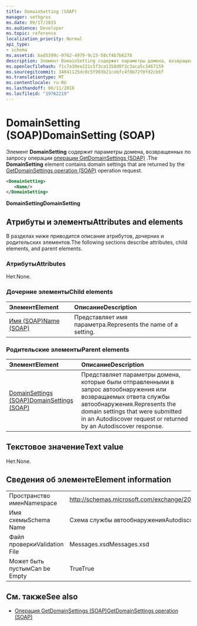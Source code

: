 ```yaml
---
title: DomainSetting (SOAP)
manager: sethgros
ms.date: 09/17/2015
ms.audience: Developer
ms.topic: reference
localization_priority: Normal
api_type:
- schema
ms.assetid: bad5399c-0762-4979-9c15-58cf4b7b6278
description: Элемент DomainSetting содержит параметры домена, возвращенных по запросу операции GetDomainSettings операции (SOAP).
ms.openlocfilehash: f1c7a30ee221c5f3ca1358d0f3c3aca5c3467159
ms.sourcegitcommit: 34041125dc8c5f993b21cebfc4f8b72f0fd2cb6f
ms.translationtype: MT
ms.contentlocale: ru-RU
ms.lasthandoff: 06/11/2018
ms.locfileid: "19762219"
---
```

# <a name="domainsetting-soap"></a><span data-ttu-id="01eab-103">DomainSetting (SOAP)</span><span class="sxs-lookup"><span data-stu-id="01eab-103">DomainSetting (SOAP)</span></span>

<span data-ttu-id="01eab-104">Элемент **DomainSetting** содержит параметры домена, возвращенных по запросу операции [операции GetDomainSettings (SOAP)](getdomainsettings-operation-soap.md) .</span><span class="sxs-lookup"><span data-stu-id="01eab-104">The **DomainSetting** element contains domain settings that are returned by the [GetDomainSettings operation (SOAP)](getdomainsettings-operation-soap.md) operation request.</span></span> 
  
```XML
<DomainSetting>
   <Name/>
</DomainSetting>
```

 <span data-ttu-id="01eab-105">**DomainSetting**</span><span class="sxs-lookup"><span data-stu-id="01eab-105">**DomainSetting**</span></span>
## <a name="attributes-and-elements"></a><span data-ttu-id="01eab-106">Атрибуты и элементы</span><span class="sxs-lookup"><span data-stu-id="01eab-106">Attributes and elements</span></span>

<span data-ttu-id="01eab-107">В разделах ниже приводится описание атрибутов, дочерних и родительских элементов.</span><span class="sxs-lookup"><span data-stu-id="01eab-107">The following sections describe attributes, child elements, and parent elements.</span></span>
  
### <a name="attributes"></a><span data-ttu-id="01eab-108">Атрибуты</span><span class="sxs-lookup"><span data-stu-id="01eab-108">Attributes</span></span>

<span data-ttu-id="01eab-109">Нет.</span><span class="sxs-lookup"><span data-stu-id="01eab-109">None.</span></span>
  
### <a name="child-elements"></a><span data-ttu-id="01eab-110">Дочерние элементы</span><span class="sxs-lookup"><span data-stu-id="01eab-110">Child elements</span></span>

|<span data-ttu-id="01eab-111">**Элемент**</span><span class="sxs-lookup"><span data-stu-id="01eab-111">**Element**</span></span>|<span data-ttu-id="01eab-112">**Описание**</span><span class="sxs-lookup"><span data-stu-id="01eab-112">**Description**</span></span>|
|:-----|:-----|
|[<span data-ttu-id="01eab-113">Имя (SOAP)</span><span class="sxs-lookup"><span data-stu-id="01eab-113">Name (SOAP)</span></span>](name-soap.md) <br/> |<span data-ttu-id="01eab-114">Представляет имя параметра.</span><span class="sxs-lookup"><span data-stu-id="01eab-114">Represents the name of a setting.</span></span>  <br/> |
   
### <a name="parent-elements"></a><span data-ttu-id="01eab-115">Родительские элементы</span><span class="sxs-lookup"><span data-stu-id="01eab-115">Parent elements</span></span>

|<span data-ttu-id="01eab-116">**Элемент**</span><span class="sxs-lookup"><span data-stu-id="01eab-116">**Element**</span></span>|<span data-ttu-id="01eab-117">**Описание**</span><span class="sxs-lookup"><span data-stu-id="01eab-117">**Description**</span></span>|
|:-----|:-----|
|[<span data-ttu-id="01eab-118">DomainSettings (SOAP)</span><span class="sxs-lookup"><span data-stu-id="01eab-118">DomainSettings (SOAP)</span></span>](domainsettings-soap.md) <br/> |<span data-ttu-id="01eab-119">Представляет параметры домена, которые были отправленными в запрос автообнаружения или возвращаемых ответа службы автообнаружения.</span><span class="sxs-lookup"><span data-stu-id="01eab-119">Represents the domain settings that were submitted in an Autodiscover request or returned by an Autodiscover response.</span></span>  <br/> |
   
## <a name="text-value"></a><span data-ttu-id="01eab-120">Текстовое значение</span><span class="sxs-lookup"><span data-stu-id="01eab-120">Text value</span></span>

<span data-ttu-id="01eab-121">Нет.</span><span class="sxs-lookup"><span data-stu-id="01eab-121">None.</span></span>
  
## <a name="element-information"></a><span data-ttu-id="01eab-122">Сведения об элементе</span><span class="sxs-lookup"><span data-stu-id="01eab-122">Element information</span></span>

|||
|:-----|:-----|
|<span data-ttu-id="01eab-123">Пространство имен</span><span class="sxs-lookup"><span data-stu-id="01eab-123">Namespace</span></span>  <br/> |http://schemas.microsoft.com/exchange/2010/Autodiscover  <br/> |
|<span data-ttu-id="01eab-124">Имя схемы</span><span class="sxs-lookup"><span data-stu-id="01eab-124">Schema Name</span></span>  <br/> |<span data-ttu-id="01eab-125">Схема службы автообнаружения</span><span class="sxs-lookup"><span data-stu-id="01eab-125">Autodiscover schema</span></span>  <br/> |
|<span data-ttu-id="01eab-126">Файл проверки</span><span class="sxs-lookup"><span data-stu-id="01eab-126">Validation File</span></span>  <br/> |<span data-ttu-id="01eab-127">Messages.xsd</span><span class="sxs-lookup"><span data-stu-id="01eab-127">Messages.xsd</span></span>  <br/> |
|<span data-ttu-id="01eab-128">Может быть пустым</span><span class="sxs-lookup"><span data-stu-id="01eab-128">Can be Empty</span></span>  <br/> |<span data-ttu-id="01eab-129">True</span><span class="sxs-lookup"><span data-stu-id="01eab-129">True</span></span>  <br/> |
   
## <a name="see-also"></a><span data-ttu-id="01eab-130">См. также</span><span class="sxs-lookup"><span data-stu-id="01eab-130">See also</span></span>

- [<span data-ttu-id="01eab-131">Операция GetDomainSettings (SOAP)</span><span class="sxs-lookup"><span data-stu-id="01eab-131">GetDomainSettings operation (SOAP)</span></span>](getdomainsettings-operation-soap.md)

